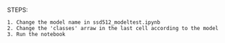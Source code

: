 STEPS:

	1. Change the model name in ssd512_modeltest.ipynb
	2. Change the 'classes' arraw in the last cell according to the model
	3. Run the notebook
